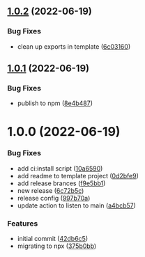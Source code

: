 ## [1.0.2](https://github.com/qlik-oss/carboncopy/compare/v1.0.1...v1.0.2) (2022-06-19)


### Bug Fixes

* clean up exports in template ([6c03160](https://github.com/qlik-oss/carboncopy/commit/6c0316033d7bcc876c8db25235567f17a917a9ba))

## [1.0.1](https://github.com/qlik-oss/carboncopy/compare/v1.0.0...v1.0.1) (2022-06-19)


### Bug Fixes

* publish to npm ([8e4b487](https://github.com/qlik-oss/carboncopy/commit/8e4b487a7c782e1e4f0e4f5b2b387ab5dbf4dd78))

# 1.0.0 (2022-06-19)


### Bug Fixes

* add ci:install script ([10a6590](https://github.com/qlik-oss/carboncopy/commit/10a659072798f4e8894fea6853e44c5739365608))
* add readme to template project ([0d2bfe9](https://github.com/qlik-oss/carboncopy/commit/0d2bfe991d533b719841ea2c900de0edf33210e1))
* add release brances ([f9e5bb1](https://github.com/qlik-oss/carboncopy/commit/f9e5bb18919514704f9a829a769338cabb452940))
* new release ([6c72b5c](https://github.com/qlik-oss/carboncopy/commit/6c72b5c3a10cf4144918c9d43decd1065de005de))
* release config ([997b70a](https://github.com/qlik-oss/carboncopy/commit/997b70a11caefed8e0d985f8e7b5bee3cab504e1))
* update action to listen to main ([a4bcb57](https://github.com/qlik-oss/carboncopy/commit/a4bcb573335d2d4c23159903d459b85b52225264))


### Features

* initial commit ([42db6c5](https://github.com/qlik-oss/carboncopy/commit/42db6c5a93f74eda389ba7646f67c043d63cb6e9))
* migrating to npx ([375b0bb](https://github.com/qlik-oss/carboncopy/commit/375b0bb17e81cd0309a41e6942b005b60454b942))
